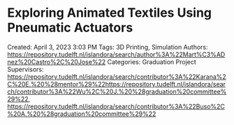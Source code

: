 # Exploring Animated Textiles Using Pneumatic Actuators

Created: April 3, 2023 3:03 PM
Tags: 3D Printing, Simulation
Authors: https://repository.tudelft.nl/islandora/search/author%3A%22Mart%C3%ADnez%20Castro%2C%20Jose%22
Categories: Graduation Project
Supervisors: https://repository.tudelft.nl/islandora/search/contributor%3A%22Karana%2C%20E.%20%28mentor%29%22https://repository.tudelft.nl/islandora/search/contributor%3A%22Wu%2C%20J.%20%28graduation%20committee%29%22, 
https://repository.tudelft.nl/islandora/search/contributor%3A%22Buso%2C%20A.%20%28graduation%20committee%29%22